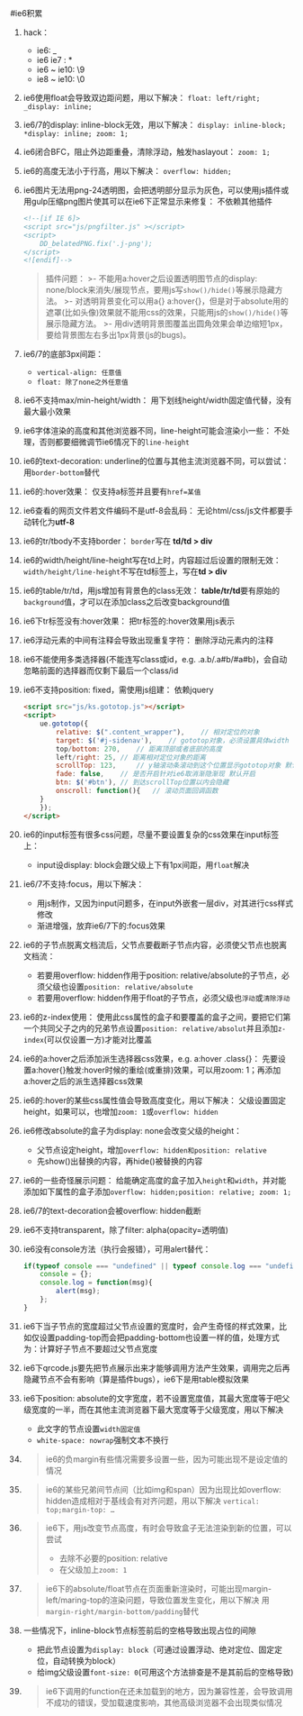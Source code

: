 #ie6积累

1. hack：
	- ie6: _
	- ie6 ie7 : *
	- ie6 ~ ie10: \9 
	- ie8 ~ ie10: \0

2. ie6使用float会导致双边距问题，用以下解决：
	`float: left/right;
	_display: inline;`

3. ie6/7的display: inline-block无效，用以下解决：
	`display: inline-block;
	*display: inline;
	zoom: 1;`

4. ie6闭合BFC，阻止外边距重叠，清除浮动，触发haslayout：
	`zoom: 1;`

5. ie6的高度无法小于行高，用以下解决：
	`overflow: hidden;`

6. ie6图片无法用png-24透明图，会把透明部分显示为灰色，可以使用js插件或用gulp压缩png图片使其可以在ie6下正常显示来修复：
	不依赖其他插件
	``` html
	<!--[if IE 6]>
	<script src="js/pngfilter.js" ></script>
	<script>
		DD_belatedPNG.fix('.j-png');
	</script>
	<![endif]-->
	```
		
	>插件问题：
		>- 不能用a:hover之后设置透明图节点的display: none/block来消失/展现节点，要用js写`show()/hide()`等展示隐藏方法。
		>- 对透明背景变化可以用a{} a:hover{}，但是对于absolute用的遮罩(比如头像)效果就不能用css的效果，只能用js的`show()/hide()`等展示隐藏方法。
		>- 用div透明背景图覆盖出圆角效果会单边缩短1px，要给背景图左右多出1px背景(js的bugs)。

7. ie6/7的底部3px间距：
	- `vertical-align: 任意值`
	- `float: 除了none之外任意值`

8. ie6不支持max/min-height/width：
	用下划线height/width固定值代替，没有最大最小效果

9. ie6字体渲染的高度和其他浏览器不同，line-height可能会渲染小一些：
	不处理，否则都要细微调节ie6情况下的`line-height`

10. ie6的text-decoration: underline的位置与其他主流浏览器不同，可以尝试：
	用`border-bottom`替代

11. ie6的:hover效果：
	仅支持a标签并且要有`href=某值`

12. ie6查看的网页文件若文件编码不是utf-8会乱码：
	无论html/css/js文件都要手动转化为**utf-8**

13. ie6的tr/tbody不支持border：
	`border`写在 **td/td > div**

14. ie6的width/height/line-height写在td上时，内容超过后设置的限制无效：
	`width/height/line-height`不写在td标签上，写在**td > div**

15. ie6的table/tr/td，用js增加有背景色的class无效：
	**table/tr/td**要有原始的`background`值，才可以在添加class之后改变background值

16. ie6下tr标签没有:hover效果：
	把tr标签的:hover效果用js表示

17. ie6浮动元素的中间有注释会导致出现重复字符：
	删除浮动元素内的注释

18. ie6不能使用多类选择器(不能连写class或id，e.g. .a.b/.a#b/#a#b)，会自动忽略前面的选择器而仅剩下最后一个class/id

19. ie6不支持position: fixed，需使用js组建：
	依赖jquery
	``` html
	<script src="js/ks.gototop.js"></script>
	<script>
		ue.gototop({
			relative: $(".content_wrapper"),	// 相对定位的对象
			target: $('#j-sidenav'),	// gototop对象，必须设置具体width
			top/bottom: 270,	// 距离顶部或者底部的高度
			left/right: 25,	// 距离相对定位对象的距离
			scrollTop: 123, 	// y轴滚动条滚动到这个位置显示gototop对象 默认0
			fade: false,	// 是否开启针对ie6取消渐隐渐现 默认开启
			btn: $('#btn'),	// 到达scrollTop位置以内会隐藏
			onscroll: function(){	// 滚动页面回调函数
		}
		});
	</script>
	```

20. ie6的input标签有很多css问题，尽量不要设置复杂的css效果在input标签上：
	- input设display: block会跟父级上下有1px间距，用`float`解决

21. ie6/7不支持:focus，用以下解决：
	- 用js制作，又因为input问题多，在input外嵌套一层div，对其进行css样式修改
	- 渐进增强，放弃ie6/7下的:focus效果

22. ie6的子节点脱离文档流后，父节点要截断子节点内容，必须使父节点也脱离文档流：
	- 若要用overflow: hidden作用于position: relative/absolute的子节点，必须父级也设置`position: relative/absolute`
	- 若要用overflow: hidden作用于float的子节点，必须父级也`浮动`或`清除浮动`

23. ie6的z-index使用：
	使用此css属性的盒子和要覆盖的盒子之间，要把它们第一个共同父子之内的兄弟节点设置`position: relative/absolut`并且添加`z-index`(可以仅设置一方)才能对比覆盖

24. ie6的a:hover之后添加派生选择器css效果，e.g. a:hover .class{}：
	先要设置a:hover{}触发:hover时候的重绘(或重排)效果，可以用zoom: 1；再添加a:hover之后的派生选择器css效果

25. ie6的:hover的某些css属性值会导致高度变化，用以下解决：
	父级设置固定height，如果可以，也增加`zoom: 1`或`overflow: hidden`

26. ie6修改absolute的盒子为display: none会改变父级的height：
	- 父节点设定height，增加`overflow: hidden和position: relative`
	- 先show()出替换的内容，再hide()被替换的内容

27. ie6的一些奇怪展示问题：
	给能确定高度的盒子加入`height`和`width`，并对能添加如下属性的盒子添加`overflow: hidden;position: relative; zoom: 1;`

28. ie6/7的text-decoration会被overflow: hidden截断

29. ie6不支持transparent，除了filter: alpha(opacity=透明值)

30. ie6没有console方法（执行会报错），可用alert替代：
	``` js
	if(typeof console === "undefined" || typeof console.log === "undefined") {
		console = {};
		console.log = function(msg){
			alert(msg);
		};
	}
	```
	
31. ie6下当子节点的宽度超过父节点设置的宽度时，会产生奇怪的样式效果，比如仅设置padding-top而会把padding-bottom也设置一样的值，处理方式为：计算好子节点不要超过父节点宽度

32. ie6下qrcode.js要先把节点展示出来才能够调用方法产生效果，调用完之后再隐藏节点不会有影响（算是插件bugs），ie6下是用table模拟效果

33. ie6下position: absolute的文字宽度，若不设置宽度值，其最大宽度等于吧父级宽度的一半，而在其他主流浏览器下最大宽度等于父级宽度，用以下解决
	- 此文字的节点设置`width固定值`
	- `white-space: nowrap`强制文本不换行

34. 
	>ie6的负margin有些情况需要多设置一些，因为可能出现不是设定值的情况

35. 
	>ie6的某些兄弟间节点间（比如img和span）因为出现比如overflow: hidden造成相对于基线会有对齐问题，用以下解决
	>`vertical: top;margin-top: …`

36. 
	>ie6下，用js改变节点高度，有时会导致盒子无法渲染到新的位置，可以尝试
	>- 去除不必要的position: relative
	>- 在父级加上`zoom: 1`

37. 
	>ie6下的absolute/float节点在页面重新渲染时，可能出现margin-left/maring-top的渲染问题，导致位置发生变化，用以下解决
	>用`margin-right/margin-bottom/padding`替代

38. 一些情况下，inline-block节点标签前后的空格导致出现占位的间隙
	- 把此节点设置为`display: block`（可通过设置浮动、绝对定位、固定定位，自动转换为block）
	- 给img父级设置`font-size: 0`(可用这个方法排查是不是其前后的空格导致)

39. 
	>ie6下调用的function在还未加载到的地方，因为兼容性差，会导致调用不成功的错误，受加载速度影响，其他高级浏览器不会出现类似情况
